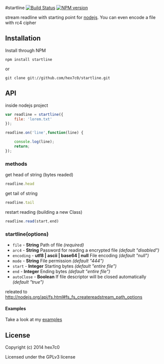 #startline [![Build Status](https://travis-ci.org/hex7c0/startline.svg?branch=master)](https://travis-ci.org/hex7c0/startline) [![NPM version](https://badge.fury.io/js/startline.svg)](http://badge.fury.io/js/startline)

stream readline with starting point for [nodejs](http://nodejs.org/). You can even encode a file with rc4 cipher

## Installation

Install through NPM

```
npm install startline
```
or
```
git clone git://github.com/hex7c0/startline.git
```

## API

inside nodejs project
```js
var readline = startline({
    file: 'lorem.txt'
});

readline.on('line',function(line) {

    console.log(line);
    return;
});
```

### methods

get head of string (bytes readed)
```js
readline.head
```

get tail of string
```js
readline.tail
```

restart reading (building a new Class)
```js
readline.read(start,end)
```

### startline(options)

 - `file` - **String** Path of file *(required)*
 - `arc4` - **String** Password for reading a encrypted file *(default "disabled")*
 - `encoding` - **utf8 | ascii | base64 | null** File encoding *(default "null")*
 - `mode` - **String** File permission *(default "444")*
 - `start` - **Integer** Starting bytes *(default "entire file")*
 - `end` - **Integer** Ending bytes *(default "entire file")*
 - `autoClose` - **Boolean** If file descriptor will be closed automatically *(default "true")*

releated to http://nodejs.org/api/fs.html#fs_fs_createreadstream_path_options


#### Examples

Take a look at my [examples](https://github.com/hex7c0/startline/tree/master/examples)

## License
Copyright (c) 2014 hex7c0

Licensed under the GPLv3 license

